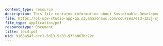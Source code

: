 ```yaml
---
content_type: resource
description: This file contains information about Sustainable Development.
file: https://ol-ocw-studio-app-qa.s3.amazonaws.com/courses/esd-123j-systems-perspectives-on-industrial-ecology-spring-2006/9168a54fdcc15d135e33535b067bc72c_lec4.pdf
file_type: application/pdf
resourcetype: Document
title: lec4.pdf
uid: 9168a54f-dcc1-5d13-5e33-535b067bc72c
---
```

